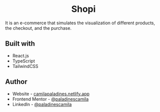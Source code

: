 <h1 align="center">Shopi</h1>

<!-- ![](/public/preview.jpg) -->

It is an e-commerce that simulates the visualization of different products, the checkout, and the purchase.

## Built with

-   React.js
-   TypeScript
-   TailwindCSS

## Author

-   Website - [camilapaladines.netlify.app](https://camilapaladines.netlify.app)
-   Frontend Mentor - [@paladinescamila](https://www.frontendmentor.io/profile/paladinescamila)
-   LinkedIn - [@paladinescamila](https://co.linkedin.com/in/paladinescamila)

